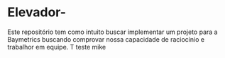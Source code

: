 # Elevador-
Este repositório tem como intuito buscar implementar um projeto para a Baymetrics buscando comprovar nossa capacidade de raciocínio e trabalhor em equipe. T
teste mike
